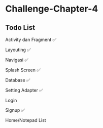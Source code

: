 # Challenge-Chapter-4
## Todo List
Activity dan Fragment :white_check_mark:

Layouting :white_check_mark:

Navigasi :white_check_mark:

Splash Screen :white_check_mark:

Database :white_check_mark:

Setting Adapter :white_check_mark:

Login 

Signup :white_check_mark:

Home/Notepad List 
